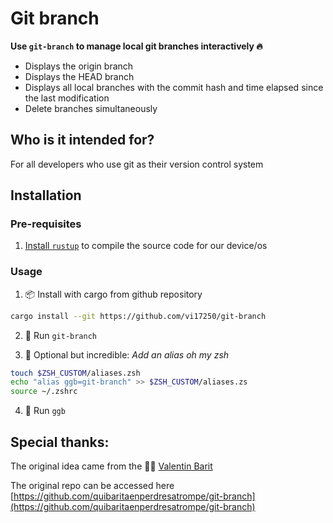 # Git branch

**Use `git-branch` to manage local git branches interactively 🔥**

- Displays the origin branch
- Displays the HEAD branch
- Displays all local branches with the commit hash and time elapsed since the last modification
- Delete branches simultaneously

## Who is it intended for?

For all developers who use git as their version control system

## Installation

### Pre-requisites

1. [Install `rustup`](https://www.rust-lang.org/tools/install) to compile the source code for our device/os

### Usage

1. 📦 Install with cargo from github repository 
```bash 
cargo install --git https://github.com/vi17250/git-branch
```
 2. 🥈 Run `git-branch`

 3. 🚀 Optional but incredible: *Add an alias oh my zsh* 
```bash
touch $ZSH_CUSTOM/aliases.zsh
echo "alias ggb=git-branch" >> $ZSH_CUSTOM/aliases.zs
source ~/.zshrc 
```
4. 🥇 Run `ggb`

## Special thanks:

The original idea came from the 🧙‍♂️ [Valentin Barit](https://github.com/quibaritaenperdresatrompe)

The original repo can be accessed here [https://github.com/quibaritaenperdresatrompe/git-branch](https://github.com/quibaritaenperdresatrompe/git-branch)

